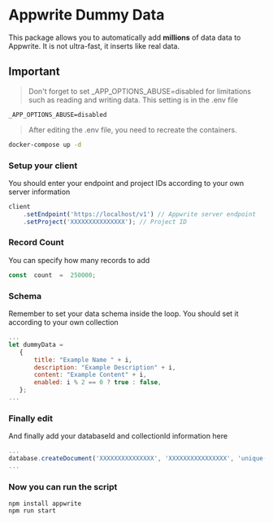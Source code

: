# Appwrite Dummy Data

This package allows you to automatically add **millions** of data data to Appwrite. It is not ultra-fast, it inserts like real data.

## Important

> Don't forget to set _APP_OPTIONS_ABUSE=disabled for limitations such as reading and writing data. This setting is in the .env file

```
_APP_OPTIONS_ABUSE=disabled
  ```

> After editing the .env file, you need to recreate the containers.
  
```sh
docker-compose up -d
  ```


### Setup your client

You should enter your endpoint and project IDs according to your own server information

```js
client
    .setEndpoint('https://localhost/v1') // Appwrite server endpoint
    .setProject('XXXXXXXXXXXXXXX'); // Project ID
  ```


### Record Count
You can specify how many records to add
```js
const  count  =  250000;
```

###  Schema
Remember to set your data schema inside the loop. You should set it according to your own collection
 
 ```js
 ...
let dummyData =
    {
        title: "Example Name " + i,
        description: "Example Description" + i,
        content: "Example Content" + i,
        enabled: i % 2 == 0 ? true : false,
    };
...
```
 
### Finally edit
And finally add your databaseId and collectionId information here

 ```js
 ...
database.createDocument('XXXXXXXXXXXXXXX', 'XXXXXXXXXXXXXXXX', 'unique()', dummyData)
...
```




### Now you can run the script

 ```ssh
npm install appwrite
npm run start
```
